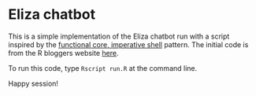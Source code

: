# Eliza chatbot

This is a simple implementation of the Eliza chatbot run with a script inspired by the [functional core, imperative shell](https://kennethlange.com/functional-core-imperative-shell/) pattern. The initial code is from the R bloggers website [here](https://www.r-bloggers.com/2021/01/eliza-chatbot-in-r-build-yourself-a-shrink/). 

To run this code, type `Rscript run.R` at the command line.

Happy session!
